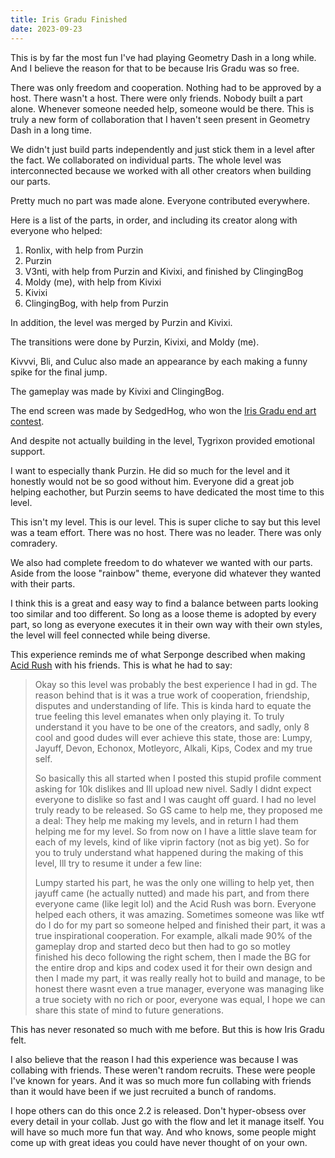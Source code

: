```yaml
---
title: Iris Gradu Finished
date: 2023-09-23
---
```


This is by far the most fun I've had playing Geometry Dash in a long while. And I believe the reason for that to be because Iris Gradu was so free.

There was only freedom and cooperation. Nothing had to be approved by a host. There wasn't a host. There were only friends. Nobody built a part alone. Whenever someone needed help, someone would be there. This is truly a new form of collaboration that I haven't seen present in Geometry Dash in a long time.

We didn't just build parts independently and just stick them in a level after the fact. We collaborated on individual parts. The whole level was interconnected because we worked with all other creators when building our parts.

Pretty much no part was made alone. Everyone contributed everywhere.

Here is a list of the parts, in order, and including its creator along with everyone who helped:

1. Ronlix, with help from Purzin
2. Purzin
3. V3nti, with help from Purzin and Kivixi, and finished by ClingingBog
4. Moldy (me), with help from Kivixi
5. Kivixi
6. ClingingBog, with help from Purzin

In addition, the level was merged by Purzin and Kivixi.

The transitions were done by Purzin, Kivixi, and Moldy (me).

Kivvvi, Bli, and Culuc also made an appearance by each making a funny spike for the final jump.

The gameplay was made by Kivixi and ClingingBog.

The end screen was made by SedgedHog, who won the [Iris Gradu end art contest](/iris-gradu-end-art-contest/).

And despite not actually building in the level, Tygrixon provided emotional support.

I want to especially thank Purzin. He did so much for the level and it honestly would not be so good without him. Everyone did a great job helping eachother, but Purzin seems to have dedicated the most time to this level.

This isn't my level. This is our level. This is super cliche to say but this level was a team effort. There was no host. There was no leader. There was only comradery.

We also had complete freedom to do whatever we wanted with our parts. Aside from the loose "rainbow" theme, everyone did whatever they wanted with their parts.

I think this is a great and easy way to find a balance between parts looking too similar and too different. So long as a loose theme is adopted by every part, so long as everyone executes it in their own way with their own styles, the level will feel connected while being diverse.

This experience reminds me of what Serponge described when making [Acid Rush](https://youtu.be/qilJImKba-k?si=T4FdYzFcMmChVmdT) with his friends. This is what he had to say:

> Okay so this level was probably the best experience I had in gd. The reason behind that is it was a true work of cooperation, friendship, disputes and understanding of life. This is kinda hard to equate the true feeling this level emanates when only playing it. To truly understand it you have to be one of the creators, and sadly, only 8 cool and good dudes will ever achieve this state, those are: Lumpy, Jayuff, Devon, Echonox, Motleyorc, Alkali, Kips, Codex and my true self.
>
> So basically this all started when I posted this stupid profile comment asking for 10k dislikes and Ill upload new nivel. Sadly I didnt expect everyone to dislike so fast and I was caught off guard. I had no level truly ready to be released. So GS came to help me, they proposed me a deal: They help me making my levels, and in return I had them helping me for my level. So from now on I have a little slave team for each of my levels, kind of like viprin factory (not as big yet). So for you to truly understand what happened during the making of this level, Ill try to resume it under a few line:
>
> Lumpy started his part, he was the only one willing to help yet, then jayuff came (he actually nutted) and made his part, and from there everyone came (like legit lol) and the Acid Rush was born. Everyone helped each others, it was amazing. Sometimes someone was like wtf do I do for my part so someone helped and finished their part, it was a true inspirational cooperation. For example, alkali made 90% of the gameplay drop and started deco but then had to go so motley finished his deco following the right schem, then I made the BG for the entire drop and kips and codex used it for their own design and then I made my part, it was really really hot to build and manage, to be honest there wasnt even a true manager, everyone was managing like a true society with no rich or poor, everyone was equal, I hope we can share this state of mind to future generations.

This has never resonated so much with me before. But this is how Iris Gradu felt.

I also believe that the reason I had this experience was because I was collabing with friends. These weren't random recruits. These were people I've known for years. And it was so much more fun collabing with friends than it would have been if we just recruited a bunch of randoms.

I hope others can do this once 2.2 is released. Don't hyper-obsess over every detail in your collab. Just go with the flow and let it manage itself. You will have so much more fun that way. And who knows, some people might come up with great ideas you could have never thought of on your own.
